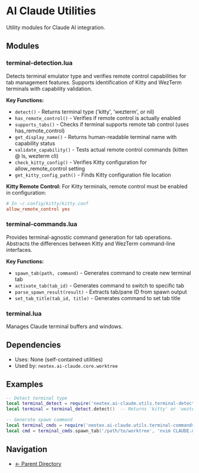 # AI Claude Utilities

Utility modules for Claude AI integration.

## Modules

### terminal-detection.lua
Detects terminal emulator type and verifies remote control capabilities for tab management features. Supports identification of Kitty and WezTerm terminals with capability validation.

**Key Functions:**
- `detect()` - Returns terminal type ('kitty', 'wezterm', or nil)
- `has_remote_control()` - Verifies if remote control is actually enabled
- `supports_tabs()` - Checks if terminal supports remote tab control (uses has_remote_control)
- `get_display_name()` - Returns human-readable terminal name with capability status
- `validate_capability()` - Tests actual remote control commands (kitten @ ls, wezterm cli)
- `check_kitty_config()` - Verifies Kitty configuration for allow_remote_control setting
- `get_kitty_config_path()` - Finds Kitty configuration file location

**Kitty Remote Control:**
For Kitty terminals, remote control must be enabled in configuration:
```conf
# In ~/.config/kitty/kitty.conf
allow_remote_control yes
```

### terminal-commands.lua
Provides terminal-agnostic command generation for tab operations. Abstracts the differences between Kitty and WezTerm command-line interfaces.

**Key Functions:**
- `spawn_tab(path, command)` - Generates command to create new terminal tab
- `activate_tab(tab_id)` - Generates command to switch to specific tab
- `parse_spawn_result(result)` - Extracts tab/pane ID from spawn output
- `set_tab_title(tab_id, title)` - Generates command to set tab title

### terminal.lua
Manages Claude terminal buffers and windows.

## Dependencies
- Uses: None (self-contained utilities)
- Used by: `neotex.ai-claude.core.worktree`

## Examples
```lua
-- Detect terminal type
local terminal_detect = require('neotex.ai-claude.utils.terminal-detection')
local terminal = terminal_detect.detect()  -- Returns 'kitty' or 'wezterm'

-- Generate spawn command
local terminal_cmds = require('neotex.ai-claude.utils.terminal-commands')
local cmd = terminal_cmds.spawn_tab('/path/to/worktree', 'nvim CLAUDE.md')
```

## Navigation
- [← Parent Directory](../README.md)
